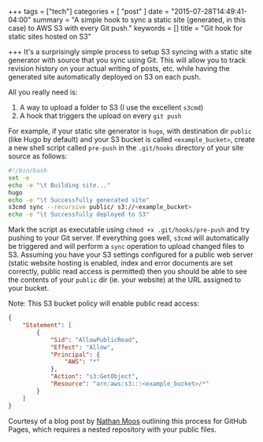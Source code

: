 +++
tags = ["tech"]
categories = [ "post" ]
date = "2015-07-28T14:49:41-04:00"
summary = "A simple hook to sync a static site (generated, in this case) to AWS S3 with every Git push."
keywords = []
title = "Git hook for static sites hosted on S3"

+++
It's a surprisingly simple process to setup S3 syncing with a static site generator with source that you sync using Git. This will allow you to track revision history on your actual writing of posts, etc. while having the generated site automatically deployed on S3 on each push.

All you really need is:

1. A way to upload a folder to S3 (I use the excellent `s3cmd`)
2. A hook that triggers the upload on every `git push`

For example, if your static site generator is `hugo`, with destination dir `public` (like Hugo by default) and your S3 bucket is called `<example_bucket>`, create a new shell script called `pre-push` in the `.git/hooks` directory of your site source as follows:
```bash
#!/bin/bash
set -e
echo -e "\t Building site..."
hugo
echo -e "\t Successfully generated site"
s3cmd sync --recursive public/ s3://<example_bucket>
echo -e "\t Successfully deployed to S3"
```
Mark the script as executable using `chmod +x .git/hooks/pre-push` and try pushing to your Git server. If everything goes well, `s3cmd` will automatically be triggered and will perform a `sync` operation to upload changed files to S3. Assuming you have your S3 settings configured for a public web server (static website hosting is enabled, index and error documents are set correctly, public read access is permitted) then you should be able to see the contents of your `public` dir (ie. your website) at the URL assigned to your bucket.

Note: This S3 bucket policy will enable public read access:
```json
{
	"Statement": [
		{
			"Sid": "AllowPublicRead",
			"Effect": "Allow",
			"Principal": {
				"AWS": "*"
			},
			"Action": "s3:GetObject",
			"Resource": "arn:aws:s3:::<example_bucket>/*"
		}
	]
}
```

Courtesy of a blog post by [Nathan Moos](https://moosingin3space.github.io) outlining this process for GitHub Pages, which requires a nested repository with your public files.
